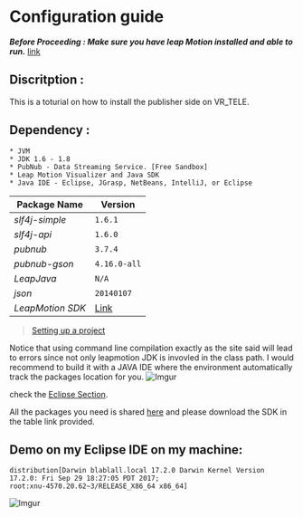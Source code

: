 # Configuration guide 
***Before Proceeding : Make sure you have leap Motion installed and able to run.*** [link](https://www.leapmotion.com/setup/desktop/)
## Discritption : 
   This is a toturial on how to install the publisher side on VR_TELE. 
## Dependency : 
    * JVM
    * JDK 1.6 - 1.8
    * PubNub - Data Streaming Service. [Free Sandbox]
    * Leap Motion Visualizer and Java SDK
    * Java IDE - Eclipse, JGrasp, NetBeans, IntelliJ, or Eclipse
    
Package Name | Version
--- | --- 
*slf4j-simple* | `1.6.1` 
*slf4j-api* | `1.6.0`
*pubnub* | `3.7.4`
*pubnub-gson* | `4.16.0-all` 
*LeapJava*| `N/A`
*json* | `20140107`
*LeapMotion SDK* | [Link](https://developer.leapmotion.com/get-started/)

> [Setting up a project](https://developer.leapmotion.com/documentation/java/devguide/Project_Setup.html)

Notice that using command line compilation exactly as the site said will lead to errors since not only leapmotion JDK is invovled in the class path.
I would recommend to build it with a JAVA IDE where the environment automatically track the packages location for you.
![Imgur](https://i.imgur.com/PmrXBIt.jpg)

check the [Eclipse Section](https://developer.leapmotion.com/documentation/java/devguide/Project_Setup.html).

All the packages you need is shared [here](https://www.dropbox.com/sh/798j9k3xnw0u0se/AAAlWdkjiKRtnIhMVT1cFY8Za?dl=0)
 and please download the SDK in the table link provided.

## Demo on my Eclipse IDE on my machine: 
```shell
distribution[Darwin blablall.local 17.2.0 Darwin Kernel Version 17.2.0: Fri Sep 29 18:27:05 PDT 2017; 
root:xnu-4570.20.62~3/RELEASE_X86_64 x86_64]
```
![Imgur](https://i.imgur.com/ojWwn8X.jpg)






